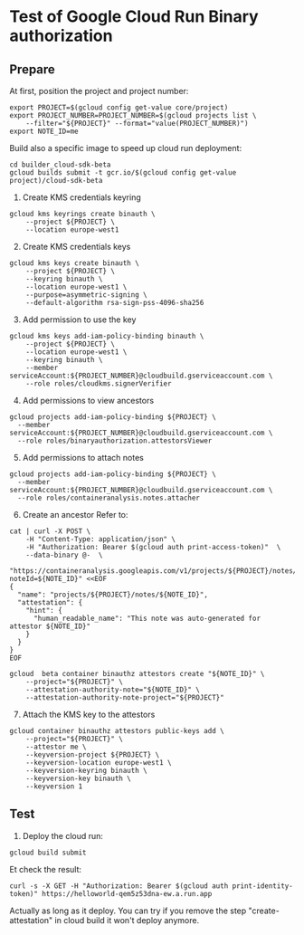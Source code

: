 # Test of Google Cloud Run Binary authorization

## Prepare

At first, position the project and project number:
```
export PROJECT=$(gcloud config get-value core/project)
export PROJECT_NUMBER=PROJECT_NUMBER=$(gcloud projects list \
    --filter="${PROJECT}" --format="value(PROJECT_NUMBER)")
export NOTE_ID=me
```

Build also a specific image to speed up cloud run deployment:
```
cd builder_cloud-sdk-beta
gcloud builds submit -t gcr.io/$(gcloud config get-value project)/cloud-sdk-beta
```

1. Create KMS credentials keyring
```
gcloud kms keyrings create binauth \
    --project ${PROJECT} \
    --location europe-west1
```

2. Create KMS credentials keys
```
gcloud kms keys create binauth \
    --project ${PROJECT} \
    --keyring binauth \
    --location europe-west1 \
    --purpose=asymmetric-signing \
    --default-algorithm rsa-sign-pss-4096-sha256
```

3. Add permission to use the key
```
gcloud kms keys add-iam-policy-binding binauth \
    --project ${PROJECT} \
    --location europe-west1 \
    --keyring binauth \
    --member serviceAccount:${PROJECT_NUMBER}@cloudbuild.gserviceaccount.com \
    --role roles/cloudkms.signerVerifier
```

4. Add permissions to view ancestors
```
gcloud projects add-iam-policy-binding ${PROJECT} \
  --member serviceAccount:${PROJECT_NUMBER}@cloudbuild.gserviceaccount.com \
  --role roles/binaryauthorization.attestorsViewer
```

5. Add permissions to attach notes
```
gcloud projects add-iam-policy-binding ${PROJECT} \
  --member serviceAccount:${PROJECT_NUMBER}@cloudbuild.gserviceaccount.com \
  --role roles/containeranalysis.notes.attacher
```

6. Create an ancestor
Refer to:
```
cat | curl -X POST \
    -H "Content-Type: application/json" \
    -H "Authorization: Bearer $(gcloud auth print-access-token)"  \
    --data-binary @-  \
    "https://containeranalysis.googleapis.com/v1/projects/${PROJECT}/notes/?noteId=${NOTE_ID}" <<EOF
{
  "name": "projects/${PROJECT}/notes/${NOTE_ID}",
  "attestation": {
    "hint": {
      "human_readable_name": "This note was auto-generated for attestor ${NOTE_ID}"
    }
  }
}
EOF

gcloud  beta container binauthz attestors create "${NOTE_ID}" \
    --project="${PROJECT}" \
    --attestation-authority-note="${NOTE_ID}" \
    --attestation-authority-note-project="${PROJECT}"
```

7. Attach the KMS key to the attestors
```
gcloud container binauthz attestors public-keys add \
    --project="${PROJECT}" \
    --attestor me \
    --keyversion-project ${PROJECT} \
    --keyversion-location europe-west1 \
    --keyversion-keyring binauth \
    --keyversion-key binauth \
    --keyversion 1
```


## Test

1. Deploy the cloud run:
```
gcloud build submit
```

Et check the result:
```
curl -s -X GET -H "Authorization: Bearer $(gcloud auth print-identity-token)" https://helloworld-qem5z53dna-ew.a.run.app
```

Actually as long as it deploy. You can try if you remove the step "create-attestation" in cloud build
it won't deploy anymore.